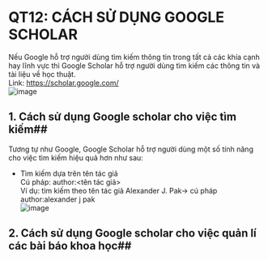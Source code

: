 
QT12: CÁCH SỬ DỤNG GOOGLE SCHOLAR
=======
Nếu Google hỗ trợ người dùng tìm kiếm thông tin trong tất cả các khía cạnh hay lĩnh vực thì Google Scholar hỗ trợ người dùng tìm kiếm các thông tin và tài liệu về học thuật.  
Link: https://scholar.google.com/  
![image](https://user-images.githubusercontent.com/32384308/111732688-a5a6fe00-88a8-11eb-99cc-e364913f0b59.png)

## 1. Cách sử dụng Google scholar cho việc tìm kiếm##  
Tương tự như Google, Google Scholar hỗ  trợ người dùng một số tính năng cho việc tìm kiếm hiệu quả hơn như sau:
- Tìm kiếm dựa trên tên tác giả  
Cú pháp: author:<tên tác giả>  
Ví dụ: tìm kiếm theo tên tác giả Alexander J. Pak-> cú pháp author:alexander j pak  
![image](https://user-images.githubusercontent.com/32384308/111733038-89579100-88a9-11eb-866a-f412fa018a69.png)

## 2. Cách sử dụng Google scholar cho việc quản lí các bài báo khoa học##  
